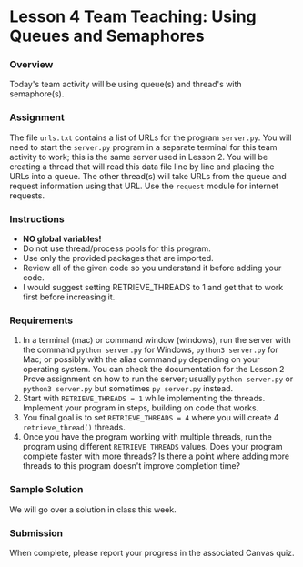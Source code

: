 # Lesson 4 Team Teaching: Using Queues and Semaphores

### Overview

Today's team activity will be using queue(s) and thread's with semaphore(s). 

### Assignment

The file `urls.txt` contains a list of URLs for the program `server.py`. You will need to start the `server.py` program in a separate terminal for this team activity to work; this is the same server used in Lesson 2. You will be creating a thread that will read this data file line by line and placing the URLs into a queue. The other thread(s) will take URLs from the queue and request information using that URL. Use the `request` module for internet requests.

### Instructions

- **NO global variables!**
- Do not use thread/process pools for this program.
- Use only the provided packages that are imported.
- Review all of the given code so you understand it before adding your code.
- I would suggest setting RETRIEVE_THREADS to 1 and get that to work first before increasing it.

### Requirements

1. In a terminal (mac) or command window (windows), run the server with the command `python server.py` for Windows, `python3 server.py` for Mac; or possibly with the alias command `py` depending on your operating system. You can check the documentation for the Lesson 2 Prove assignment on how to run the server; usually `python server.py` or `python3 server.py` but sometimes `py server.py` instead.
2. Start with `RETRIEVE_THREADS = 1` while implementing the threads. Implement your program in steps, building on code that works.
3. You final goal is to set `RETRIEVE_THREADS = 4` where you will create 4 `retrieve_thread()` threads.
4. Once you have the program working with multiple threads, run the program using different `RETRIEVE_THREADS` values. Does your program complete faster with more threads?  Is there a point where adding more threads to this program doesn't improve completion time?

### Sample Solution

We will go over a solution in class this week.

### Submission

When complete, please report your progress in the associated Canvas quiz.
